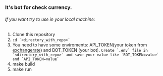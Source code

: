 ### It's bot for check currency. 

###### If you want try to use in your local machine:

1. Clone this repository
2. ``cd `<directory_with_repo>` ``
3. You need to have some enviroments: API_TOKEN(your token from [exchangerate](https://app.exchangerate-api.com/dashboard)) and BOT_TOKEN (your bot). ``Create `.env` file in `<directory_with_repo>` and save your value like `BOT_TOKEN=value` and `API_TOKEN=value` ``
3. make build
4. make run